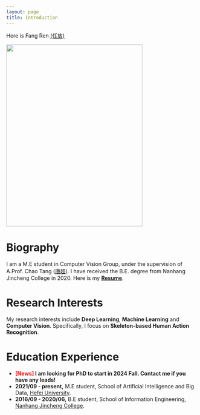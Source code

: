 ```yaml
---
layout: page
title: Introduction
---
```


Here is Fang Ren [(任放)](https://renfun.github.io/file/个人简历-合肥学院版.pdf)

<img src="https://caihanlin.com/caihanlin.jpg" class="floatpic" width="360" height="480">

# Biography

I am a M.E student in Computer Vision Group, under the supervision of A.Prof. Chao Tang ([唐超](https://www.hfuu.edu.cn/_upload/article/files/de/04/05bd4dcb4124b3cfd0f235a58148/c4382693-91d8-46af-b66a-9552f970b946.pdf)). I have received the B.E. degree from Nanhang Jincheng College in 2020. Here is my [**Resume**](https://renfun.github.io/file/个人简历-合肥学院版.pdf).

# Research Interests

My research interests include **Deep Learning**, **Machine Learning** and **Computer Vision**. Specifically, I focus on **Skeleton-based Human Action Recognition**.

# Education Experience

- **<font color='red'>[News]</font> I am looking for PhD to start in 2024 Fall. Contact me if you have any leads!**
- **2021/09 - present,** M.E student, School of Artificial Intelligence and Big Data, [Hefei University](https://www.hfuu.edu.cn/).
- **2016/09 - 2020/06,** B.E student, School of Information Engineering, [Nanhang Jincheng College](http://jc.nuaa.edu.cn/).
